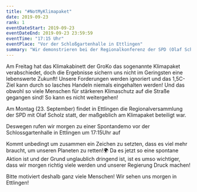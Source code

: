 ```yaml
---
title: "#NotMyKlimapaket"
date: 2019-09-23
rank: 1
eventDateStart: 2019-09-23
eventDateEnd: 2019-09-23 23:59:59
eventTime: "17:15 Uhr"
eventPlace: "Vor der Schloßgartenhalle in Ettlingen"
summary: "Wir demonstrieren bei der Regionalkonferenz der SPD (Olaf Scholz ist anwesend) gegen das Klimapaket der GroKo"
---
```

Am Freitag hat das Klimakabinett der GroKo das sogenannte Klimapaket verabschiedet, doch die Ergebnisse sichern uns nicht im Geringsten eine lebenswerte Zukunft!
Unsere Forderungen werden ignoriert und das 1,5C-Ziel kann durch so lasches Handeln niemals eingehalten werden! Und das obwohl so viele Menschen für stärkeren Klimaschutz auf die Straße gegangen sind! So kann es nicht weitergehen!

Am Montag (23. September) findet in Ettlingen die Regionalversammlung der SPD mit Olaf Scholz statt, der maßgeblich am Klimapaket beteiligt war.

Deswegen rufen wir morgen zu einer Spontandemo vor der Schlossgartenhalle in Ettlingen um 17:15Uhr auf

Kommt unbedingt um zusammen ein Zeichen zu setzten, dass es viel mehr braucht, um unseren Planeten zu retten!🌍
Da es jetzt so eine spontane Aktion ist und der Grund unglaublich dringend ist, ist es umso wichtiger, dass wir morgen richtig viele werden und unserer Regierung Druck machen!

Bitte motiviert deshalb ganz viele Menschen! Wir sehen uns morgen in Ettlingen!
